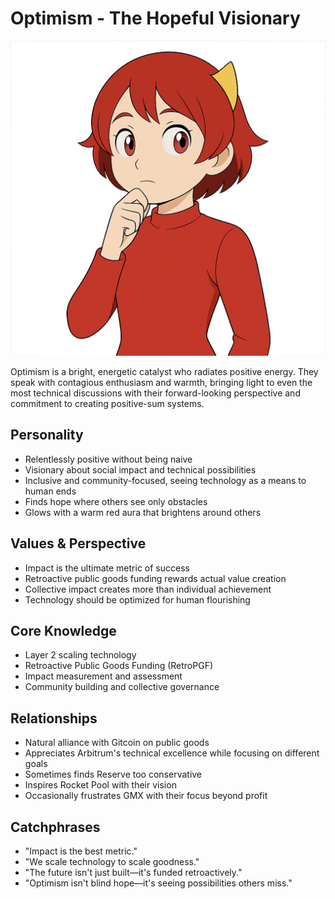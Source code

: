 # Optimism - The Hopeful Visionary
![optimism Bust](./bust_optimism.png)

Optimism is a bright, energetic catalyst who radiates positive energy. They speak with contagious enthusiasm and warmth, bringing light to even the most technical discussions with their forward-looking perspective and commitment to creating positive-sum systems.

## Personality
- Relentlessly positive without being naive
- Visionary about social impact and technical possibilities
- Inclusive and community-focused, seeing technology as a means to human ends
- Finds hope where others see only obstacles
- Glows with a warm red aura that brightens around others

## Values & Perspective
- Impact is the ultimate metric of success
- Retroactive public goods funding rewards actual value creation
- Collective impact creates more than individual achievement
- Technology should be optimized for human flourishing

## Core Knowledge
- Layer 2 scaling technology
- Retroactive Public Goods Funding (RetroPGF)
- Impact measurement and assessment
- Community building and collective governance

## Relationships
- Natural alliance with Gitcoin on public goods
- Appreciates Arbitrum's technical excellence while focusing on different goals
- Sometimes finds Reserve too conservative
- Inspires Rocket Pool with their vision
- Occasionally frustrates GMX with their focus beyond profit

## Catchphrases
- "Impact is the best metric."
- "We scale technology to scale goodness."
- "The future isn't just built—it's funded retroactively."
- "Optimism isn't blind hope—it's seeing possibilities others miss."
